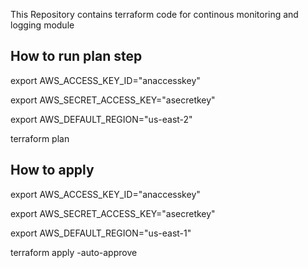 This Repository contains terraform code for continous monitoring and logging module 



## How to run plan step

export AWS_ACCESS_KEY_ID="anaccesskey"

export AWS_SECRET_ACCESS_KEY="asecretkey"

export AWS_DEFAULT_REGION="us-east-2"

terraform plan


## How to apply  

export AWS_ACCESS_KEY_ID="anaccesskey"

export AWS_SECRET_ACCESS_KEY="asecretkey"

export AWS_DEFAULT_REGION="us-east-1"

terraform apply -auto-approve
